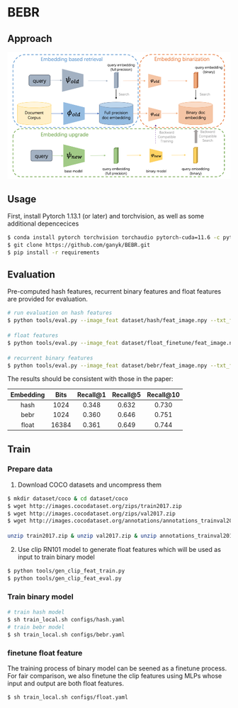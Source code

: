 # BEBR

## Approach
![BEBR](BEBR.png)

## Usage
First, install Pytorch 1.13.1 (or later) and torchvision, as well as some additional depencecices
```bash
$ conda install pytorch torchvision torchaudio pytorch-cuda=11.6 -c pytorch -c nvidia
$ git clone https://github.com/ganyk/BEBR.git
$ pip install -r requirements
```

## Evaluation
Pre-computed hash features, recurrent binary features and float features are provided for evaluation.
```bash
# run evaluation on hash features
$ python tools/eval.py --image_feat dataset/hash/feat_image.npy --txt_feat dataset/hash/feat_txt.npy

# float features
$ python tools/eval.py --image_feat dataset/float_finetune/feat_image.npy --txt_feat dataset/float_finetune/feat_txt.npy

# recurrent binary features
$ python tools/eval.py --image_feat dataset/bebr/feat_image.npy --txt_feat dataset/bebr/feat_txt.npy
```

The results should be consistent with those in the paper:

| Embedding | Bits  | Recall@1 | Recall@5 | Recall@10 |
|:---------:|:-----:| :-------:| :-------:| :--------:|
| hash      | 1024  | 0.348    | 0.632    | 0.730     |
| bebr      | 1024  | 0.360    | 0.646    | 0.751     |
| float     | 16384 | 0.361    | 0.649    | 0.744     |


## Train

### Prepare data
1. Download COCO datasets and uncompress them
```bash
$ mkdir dataset/coco & cd dataset/coco
$ wget http://images.cocodataset.org/zips/train2017.zip
$ wget http://images.cocodataset.org/zips/val2017.zip
$ wget http://images.cocodataset.org/annotations/annotations_trainval2017.zip

unzip train2017.zip & unzip val2017.zip & unzip annotations_trainval2017.zip
```

2. Use clip RN101 model to generate float features which will be used as input to train binary model
```bash
$ python tools/gen_clip_feat_train.py
$ python tools/gen_clip_feat_eval.py
```

### Train binary model
```bash
# train hash model
$ sh train_local.sh configs/hash.yaml
# train bebr model
$ sh train_local.sh configs/bebr.yaml
```

### finetune float feature
The training process of binary model can be seened as a finetune process. For fair comparison, we also finetune the clip features using MLPs whose input and output are both float features.
```bash
$ sh train_local.sh configs/float.yaml
```
